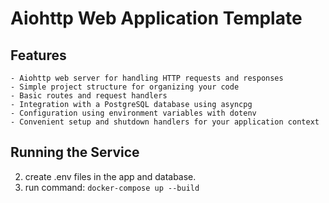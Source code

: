 # Aiohttp Web Application Template
## Features
    - Aiohttp web server for handling HTTP requests and responses
    - Simple project structure for organizing your code
    - Basic routes and request handlers
    - Integration with a PostgreSQL database using asyncpg
    - Configuration using environment variables with dotenv
    - Convenient setup and shutdown handlers for your application context 
## Running the Service
2) create .env files in the app and database.
1) run command: ```docker-compose up --build```
